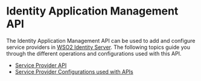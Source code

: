 # Identity Application Management API

The Identity Application Management API can be used to add and configure service providers in [WSO2 Identity Server](http://wso2.com/products/identity-server/). The following topics guide you through the different operations and configurations used with this API.

-   [Service Provider API]({{base_path}}/apis/use-the-service-provider-api)
-   [Service Provider Configurations used with APIs]({{base_path}}/apis/service-provider-configurations-used-with-apis)
